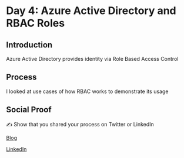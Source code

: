 # Day 4: Azure Active Directory and RBAC Roles

## Introduction

Azure Active Directory provides identity via Role Based Access Control

## Process

I looked at use cases of how RBAC works to demonstrate its usage

## Social Proof

✍️ Show that you shared your process on Twitter or LinkedIn

[Blog](https://michaeldurkan.com/2021/11/15/100daysofcloud-day4-azureadandrbac/)

[LinkedIn](https://www.linkedin.com/posts/michael-durkan-1a72a759_100-days-of-cloudday-4-azure-active-directory-activity-6845451618427699200-9CdB)
